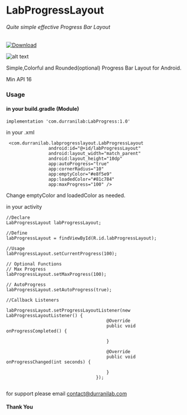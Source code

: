 # LabProgressLayout
###### Quite simple effective Progress Bar Layout

[ ![Download](https://api.bintray.com/packages/durranilab/maven/com.durranilab.labprogresslayout/images/download.svg) ](https://bintray.com/durranilab/maven/com.durranilab.labprogresslayout/_latestVersion)


![alt text](https://raw.githubusercontent.com/durranilab/LabProgressLayout/master/lab_layout.jpg)

Simple,Colorful and Rounded(optional) Progress Bar Layout for Android.

Min API 16

### Usage

#### in your build.gradle (Module)
```
implementation 'com.durranilab:LabProgress:1.0'
```

in your .xml
```
 <com.durranilab.labprogresslayout.LabProgressLayout
                android:id="@+id/labProgressLayout"
                android:layout_width="match_parent"
                android:layout_height="10dp"
                app:autoProgress="true"
                app:cornerRadius="10"
                app:emptyColor="#e8f5e9"
                app:loadedColor="#81c784"
                app:maxProgress="100" />

```
Change emptyColor and loadedColor as needed.

in your activity

```
//Declare
LabProgressLayout labProgressLayout;

//Define
labProgressLayout = findViewById(R.id.labProgressLayout);

//Usage
labProgressLayout.setCurrentProgress(100);

// Optional Functions
// Max Progress
labProgressLayout.setMaxProgress(100);

// AutoProgress
labProgressLayout.setAutoProgress(true);

//Callback Listeners

labProgressLayout.setProgressLayoutListener(new LabProgressLayoutListener() {
                                      @Override
                                      public void onProgressCompleted() {

                                      }

                                      @Override
                                      public void onProgressChanged(int seconds) {

                                      }
                                  });


```

for support please email contact@durranilab.com

#### Thank You








